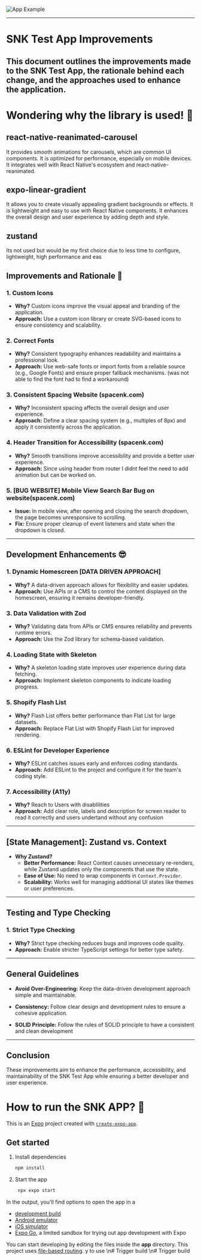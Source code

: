 ![App Example](./assets/example.gif)

---

# SNK Test App Improvements

## This document outlines the improvements made to the SNK Test App, the rationale behind each change, and the approaches used to enhance the application.

# Wondering why the library is used! 🧐

## react-native-reanimated-carousel

It provides smooth animations for carousels, which are common UI components.
It is optimized for performance, especially on mobile devices.
It integrates well with React Native's ecosystem and react-native-reanimated.

## expo-linear-gradient

It allows you to create visually appealing gradient backgrounds or effects.
It is lightweight and easy to use with React Native components.
It enhances the overall design and user experience by adding depth and style.

## zustand

Its not used but would be my first choice due to less time to configure, lightweight, high performance and eas

## Improvements and Rationale 🤨

### 1. Custom Icons

- **Why?** Custom icons improve the visual appeal and branding of the application.
- **Approach:** Use a custom icon library or create SVG-based icons to ensure consistency and scalability.

### 2. Correct Fonts

- **Why?** Consistent typography enhances readability and maintains a professional look.
- **Approach:** Use web-safe fonts or import fonts from a reliable source (e.g., Google Fonts) and ensure proper fallback mechanisms.
  (was not able to find the font had to find a workaround)

### 3. Consistent Spacing Website (spacenk.com)

- **Why?** Inconsistent spacing affects the overall design and user experience.
- **Approach:** Define a clear spacing system (e.g., multiples of 8px) and apply it consistently across the application.

### 4. Header Transition for Accessibility (spacenk.com)

- **Why?** Smooth transitions improve accessibility and provide a better user experience.
- **Approach:** Since using header from router I didnt feel the need to add animation but can be worked on.

### 5. [BUG WEBSITE] Mobile View Search Bar Bug on website(spacenk.com)

- **Issue:** In mobile view, after opening and closing the search dropdown, the page becomes unresponsive to scrolling.
- **Fix:** Ensure proper cleanup of event listeners and state when the dropdown is closed.

---

## Development Enhancements 😎

### 1. Dynamic Homescreen [DATA DRIVEN APPROACH]

- **Why?** A data-driven approach allows for flexibility and easier updates.
- **Approach:** Use APIs or a CMS to control the content displayed on the homescreen, ensuring it remains developer-friendly.

### 3. Data Validation with Zod

- **Why?** Validating data from APIs or CMS ensures reliability and prevents runtime errors.
- **Approach:** Use the Zod library for schema-based validation.

### 4. Loading State with Skeleton

- **Why?** A skeleton loading state improves user experience during data fetching.
- **Approach:** Implement skeleton components to indicate loading progress.

### 5. Shopify Flash List

- **Why?** Flash List offers better performance than Flat List for large datasets.
- **Approach:** Replace Flat List with Shopify Flash List for improved rendering.

### 6. ESLint for Developer Experience

- **Why?** ESLint catches issues early and enforces coding standards.
- **Approach:** Add ESLint to the project and configure it for the team's coding style.

### 7. Accessibility (A11y)

- **Why?** Reach to Users with disablilities
- **Approach:** Add clear role, labels and description for screen reader to read it correctly and users undertand without any confusion

---

## [State Management]: Zustand vs. Context

- **Why Zustand?**
  - **Better Performance:** React Context causes unnecessary re-renders, while Zustand updates only the components that use the state.
  - **Ease of Use:** No need to wrap components in `Context.Provider`.
  - **Scalability:** Works well for managing additional UI states like themes or user preferences.

---

## Testing and Type Checking

### 1. Strict Type Checking

- **Why?** Strict type checking reduces bugs and improves code quality.
- **Approach:** Enable stricter TypeScript settings for better type safety.

---

## General Guidelines

- **Avoid Over-Engineering:** Keep the data-driven development approach simple and maintainable.
- **Consistency:** Follow clear design and development rules to ensure a cohesive application.

- **SOLID Principle:** Follow the rules of SOLID principle to have a consistent and clean development

---

## Conclusion

These improvements aim to enhance the performance, accessibility, and maintainability of the SNK Test App while ensuring a better developer and user experience.

# How to run the SNK APP? 👋

This is an [Expo](https://expo.dev) project created with [`create-expo-app`](https://www.npmjs.com/package/create-expo-app).

## Get started

1. Install dependencies

   ```bash
   npm install
   ```

2. Start the app

   ```bash
    npx expo start
   ```

In the output, you'll find options to open the app in a

- [development build](https://docs.expo.dev/develop/development-builds/introduction/)
- [Android emulator](https://docs.expo.dev/workflow/android-studio-emulator/)
- [iOS simulator](https://docs.expo.dev/workflow/ios-simulator/)
- [Expo Go](https://expo.dev/go), a limited sandbox for trying out app development with Expo

You can start developing by editing the files inside the **app** directory. This project uses [file-based routing](https://docs.expo.dev/router/introduction).
y to use
\n# Trigger build
\n# Trigger build
